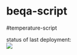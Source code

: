# beqa-script
#temperature-script

status of last deployment:<br>
<img src="https://github.com/nikahermit/beqa-script/workflows/main.yml/badge.svg?branch=master"><br>
